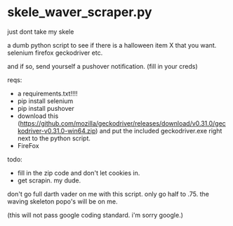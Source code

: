 # skele_waver_scraper.py
just dont take my skele

a dumb python script to see if there is a halloween item X that you want. 
selenium
firefox
geckodriver
etc. 

and if so, send yourself a pushover notification. (fill in your creds)

reqs:
* a requirements.txt!!!!
* pip install selenium
* pip install pushover
* download this (https://github.com/mozilla/geckodriver/releases/download/v0.31.0/geckodriver-v0.31.0-win64.zip) and put the included geckodriver.exe right next to the python script. 
* FireFox

todo:
* fill in the zip code and don't let cookies in.
* get scrapin. my dude. 

don't go full darth vader on me with this script. only go half to .75.  the waving skeleton popo's will be on me.


(this will not pass google coding standard. i'm sorry google.)
